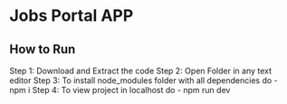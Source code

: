 # Jobs Portal APP

## How to Run

Step 1: Download and Extract the code
Step 2: Open Folder in any text editor
Step 3: To install node_modules folder with all dependencies do - npm i
Step 4: To view project in localhost do - npm run dev
